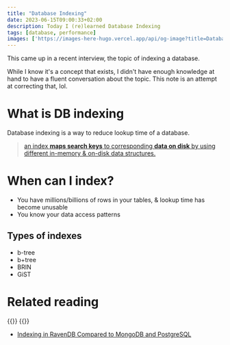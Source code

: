 ```yaml
---
title: "Database Indexing"
date: 2023-06-15T09:00:33+02:00
description: Today I (re)learned Database Indexing
tags: [database, performance]
images: ['https://images-here-hugo.vercel.app/api/og-image?title=Database%20Indexing']
---
```


This came up in a recent interview, the topic of indexing a database.

While I know it's a concept that exists, I didn't have enough knowledge at hand to have a fluent conversation about the topic. This note is an attempt at correcting that, lol.

# What is DB indexing
Database indexing is a way to reduce lookup time of a database.

> [an index **maps search keys** to corresponding **data on disk** by using different in-memory & on-disk data structures.](https://www.freecodecamp.org/news/database-indexing-at-a-glance-bb50809d48bd/)


# When can I index?
- You have millions/billions of rows in your tables, & lookup time has become unusable
- You know your data access patterns


## Types of indexes
* b-tree
* b+tree
* BRIN
* GiST

# Related reading
{{<youtube Jemuod4wKWo>}}
{{<youtube NZgfYbAmge8>}}

- [Indexing in RavenDB Compared to MongoDB and PostgreSQL](https://ravendb.net/articles/indexing-in-ravendb-compared-to-mongodb-and-postgresql)
